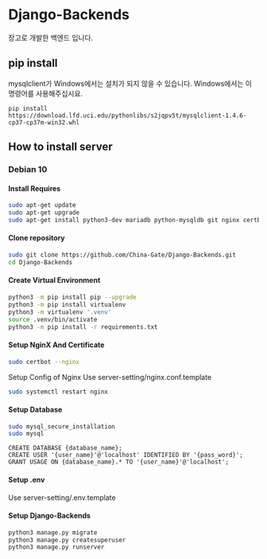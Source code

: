 # Django-Backends
장고로 개발한 백엔드 입니다.

## pip install
mysqlclient가 Windows에서는 설치가 되지 않을 수 있습니다.
Windows에서는 이 명령어를 사용해주십시요.
```pip
pip install https://download.lfd.uci.edu/pythonlibs/s2jqpv5t/mysqlclient-1.4.6-cp37-cp37m-win32.whl
```

## How to install server

### Debian 10

#### Install Requires
```bash
sudo apt-get update
sudo apt-get upgrade
sudo apt-get install python3-dev mariadb python-mysqldb git nginx certbot python-certbot-nginx
```

#### Clone repository
```bash
sudo git clone https://github.com/China-Gate/Django-Backends.git
cd Django-Backends
```

#### Create Virtual Environment
```bash
python3 -m pip install pip --upgrade
python3 -m pip install virtualenv
python3 -m virtualenv '.venv'
source .venv/bin/activate
python3 -m pip install -r requirements.txt
```

#### Setup NginX And Certificate

```bash
sudo certbot --nginx
```
Setup Config of Nginx 
Use server-setting/nginx.conf.template
```bash
sudo systemctl restart nginx
```


#### Setup Database
```bash
sudo mysql_secure_installation
sudo mysql
```
```mysql
CREATE DATABASE {database_name};
CREATE USER '{user_name}'@'localhost' IDENTIFIED BY '{pass_word}';
GRANT USAGE ON {database_name}.* TO '{user_name}'@'localhost';
```

#### Setup .env
Use server-setting/.env.template

#### Setup Django-Backends
```bash
python3 manage.py migrate
python3 manage.py createsuperuser
python3 manage.py runserver
```

